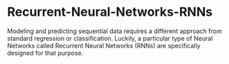 # Recurrent-Neural-Networks-RNNs
Modeling and predicting sequential data requires a different approach from standard regression or classification. Luckily, a particular type of Neural Networks called Recurrent Neural Networks (RNNs) are specifically designed for that purpose.
